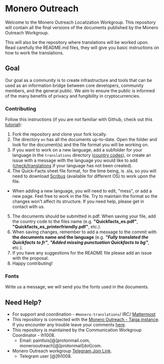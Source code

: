 # Monero Outreach

Welcome to the Monero Outreach Localization Workgroup. This repository will contain all the final versions of the documents published by the Monero Outreach Workgroup. 

This will also be the repository where translations will be worked upon. Read carefully the README.md files, they will give you basic instructions on how to work the translations.

## Goal

Our goal as a community is to create infrastructure and tools that can be used as an information bridge between core developers, community members, and the general public. We aim to ensure the public is informed of the many benefits of privacy and fungibility in cryptocurrencies.


### Contributing

Follow this instructions (if you are not familiar with Github, check out this [tutorial](https://guides.github.com/activities/hello-world/)):

1. Fork the repository and clone your fork locally. 
2. The directory `en` has all the documents up-to-date. Open the folder and look for the document(s) and the file format you will be working on.
3. If you want to work on a new language, add a subfolder for your language in the `translations` directory ([country codes](https://wiki.openstreetmap.org/wiki/Nominatim/Country_Codes)), or create an issue with a message with the language you would like to add ([check/translations](https://github.com/monero-outreach/outreach-docs/tree/master/monero-outreach-docs/translations) if your language has not been created).
4. The Quick-Facts sheet file format, for the time being, is .sla, so you will need to download [Scribus](https://www.scribus.net/) (available for different OS) to work upon the file.
 - When adding a new language, you will need to edit, "mess", or add a new page. Feel free to work in the file. Try to maintain the format so the changes won't affect its structure. If you need help, please get in contact with us.  
5. The documents should be submitted in pdf. When saving your file, add the country code to the files name (e.g. **"Quickfacts_es.pdf"**, **"Quickfacts_es_printerfriendly.pdf"**, etc.).
6. When saving changes, remember to add a message to the commit with **the documents name and the language** (e.g. **_"Fully translated the Quickfacts to fr"_**, **_"Added missing punctuation Quickfacts to bg"_**, etc.).
7. If you have any suggestions for the README file please add an issue with the proposal.
8. Happy contributing! 

### Fonts

Write us a message, we will send you the fonts used in the documents.

## Need Help?

 - For support and coordination - `#monero-translations`/ IRC/ [Mattermost](https://mattermost.getmonero.org/monero/channels/monero-translations)
 - This repository is connected with the [Monero Outreach - Taiga instance](https://taiga.getmonero.org/project/xmrhaelan-monero-public-relations/). If you encounter any trouble leave your comments [here](https://taiga.getmonero.org/project/xmrhaelan-monero-public-relations/us/48?kanban-status=317).
 - This repository is maintained by the Communication Workgroup Coordinator - lh1008. 
	* Email: paintluis[@]protonmail.com, monerooutreach[@]protonmail[dot]com.
 - Monero Outreach workgroup [Telegram Join Link](https://t.me/joinchat/DM8-zRAVi-tEx-1PEltAIg).
	* Telegram user [@]lh1008.


 

